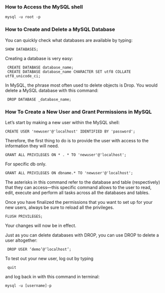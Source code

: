 ### How to Access the MySQL shell
```
mysql -u root -p
```

### How to Create and Delete a MySQL Database

You can quickly check what databases are available by typing:

```
SHOW DATABASES;
```

Creating a database is very easy:

```
 CREATE DATABASE database_name;
 CREATE DATABASE database_name CHARACTER SET utf8 COLLATE utf8_unicode_ci;
```
In MySQL, the phrase most often used to delete objects is Drop. You would delete a MySQL database with this command:

```
 DROP DATABASE _database_name;
```

### How To Create a New User and Grant Permissions in MySQL
Let’s start by making a new user within the MySQL shell:

```
CREATE USER 'newuser'@'localhost' IDENTIFIED BY 'password';
```
Therefore, the first thing to do is to provide the user with access to the information they will need.

```
GRANT ALL PRIVILEGES ON * . * TO 'newuser'@'localhost';
```

For specific db only.

```
GRANT ALL PRIVILEGES ON dbname.* TO 'newuser'@'localhost';
```

The asterisks in this command refer to the database and table (respectively) that they can access—this specific command allows to the user to read, edit, execute and perform all tasks across all the databases and tables.

Once you have finalized the permissions that you want to set up for your new users, always be sure to reload all the privileges.

```
FLUSH PRIVILEGES;
```

Your changes will now be in effect.

Just as you can delete databases with DROP, you can use DROP to delete a user altogether:

```
 DROP USER ‘demo’@‘localhost’;
```

To test out your new user, log out by typing

```
 quit 
```

and log back in with this command in terminal:

```
mysql -u [username]-p
```
